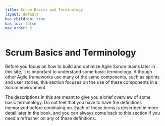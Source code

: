 ```yaml
---
title: Scrum Basics and Terminology
layout: default
has_children: true
has_toc: false
nav_order: 3
---
```


# Scrum Basics and Terminology

Before you focus on how to build and optimize Agile Scrum teams later in this site, it is important to understand some basic terminology. 
Although other Agile frameworks use many of the same components, such as sprints and user stories, this section focuses on the use of these components 
in a Scrum environment.

The descriptions in this are meant to give you a brief overview of some basic terminology. Do not feel that you have to have the definitions 
memorized before continuing on. Each of these terms is described in more detail later in the book, and you can always come back to this section if 
you need a refresher on any of these definitions.
